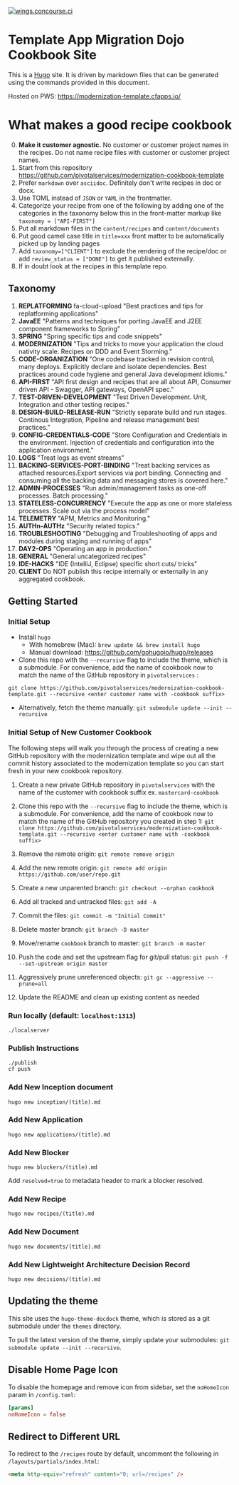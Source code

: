 [![wings.concourse.ci](https://wings.concourse.ci/api/v1/teams/PCFS/pipelines/modernization-template/jobs/compile-site/badge)](https://wings.concourse.ci/teams/PCFS/pipelines/modernization-template)

# Template App Migration Dojo Cookbook Site

This is a [Hugo](https://github.com/gohugoio/hugo) site. It is driven by markdown files that can be generated using the commands provided in this document.

Hosted on PWS: https://modernization-template.cfapps.io/

# What makes a good recipe cookbook
0. **Make it customer agnostic.** No customer or customer project names in the recipes. Do not name recipe files with customer or customer project names.
2. Start from this repository
 https://github.com/pivotalservices/modernization-cookbook-template
3. Prefer `markdown` over `asciidoc`. Definitely don't write recipes in doc or docx.
4. Use TOML instead of `JSON` or `YAML` in the frontmatter.
4. Categorize your recipe from one of the following by adding one of the categories in the taxonomy below this in the front-matter markup like `taxonomy = ["API-FIRST"]`
5. Put all markdown files in the `content/recipes` and `content/documents`
6. Put good camel case title in `title=xxx` front matter to be automatically picked up by landing pages
7. Add `taxonomy=["CLIENT"]` to exclude the rendering of the recipe/doc or add `review_status = ["DONE"]` to get it published externally.
8. If in doubt look at the recipes in this template repo.

## Taxonomy
1. **REPLATFORMING**  fa-cloud-upload "Best practices and tips for replatforming applications"
2. **JavaEE** "Patterns and techniques for porting JavaEE and J2EE component frameworks to Spring"
3. **SPRING** "Spring specific tips and code snippets"
4. **MODERNIZATION** "Tips and tricks to move your application the cloud nativity scale. Recipes on DDD and Event Storming."
5. **CODE-ORGANIZATION** "One codebase tracked in revision control, many deploys. Explicitly declare and isolate dependencies. Best practices around code hygiene and general Java development idioms."
6. **API-FIRST** "API first design and recipes that are all about API, Consumer driven API - Swagger, API gateways, OpenAPI spec."
7. **TEST-DRIVEN-DEVELOPMENT**  "Test Driven Development. Unit, Integration and other testing recipes."
8. **DESIGN-BUILD-RELEASE-RUN** "Strictly separate build and run stages. Continous Integration, Pipeline and release management best practices."
9. **CONFIG-CREDENTIALS-CODE**  "Store Configuration and Credentials in the environment. Injection of credentials and configuration into the application environment."
10. **LOGS** "Treat logs as event streams"
11. **BACKING-SERVICES-PORT-BINDING** "Treat backing services as attached resources.Export services via port binding. Connecting and consuming all the backing data and messaging stores is covered here."
12. **ADMIN-PROCESSES** "Run admin/management tasks as one-off processes. Batch processing."
13. **STATELESS-CONCURRENCY** "Execute the app as one or more stateless processes. Scale out via the process model"
14. **TELEMETRY** "APM, Metrics and Monitoring."
15. **AUTHn-AUTHz**  "Security related topics."
16. **TROUBLESHOOTING** "Debugging and Troubleshooting of apps and modules during staging and running of apps"
17. **DAY2-OPS** "Operating an app in production."
18. **GENERAL** "General uncategorized recipes"
19. **IDE-HACKS** "IDE (IntelliJ, Eclipse) specific short cuts/ tricks"
20. **CLIENT** Do NOT publish this recipe internally or externally in any aggregated cookbook.

## Getting Started

### Initial Setup

- Install `hugo`
  - With homebrew (Mac): `brew update && brew install hugo`
  - Manual download: https://github.com/gohugoio/hugo/releases
- Clone this repo with the `--recursive` flag to include the theme, which is a submodule. For convenience, add the name of cookbook now to match the name of the GitHub repository in `pivotalservices` :
```
git clone https://github.com/pivotalservices/modernization-cookbook-template.git --recursive <enter customer name with -cookbook suffix>
```
- Alternatively, fetch the theme manually: `git submodule update --init --recursive`

### Initial Setup of New Customer Cookbook
The following steps will walk you through the process of creating a new GitHub repository with the modernization template and wipe out all the commit history associated to the modernization template so you can start fresh in your new cookbook repository.

1. Create a new private GitHub repository in `pivotalservices` with the name of the customer with cookbook suffix ex. `mastercard-cookbook`

1. Clone this repo with the `--recursive` flag to include the theme, which is a submodule. For convenience, add the name of cookbook now to match the name of the GitHub repository you created in step 1:
`git clone https://github.com/pivotalservices/modernization-cookbook-template.git --recursive <enter customer name with -cookbook suffix>`

1. Remove the remote origin:
`git remote remove origin`

1. Add the new remote origin:
`git remote add origin https://github.com/user/repo.git`

1. Create a new unparented branch:
`git checkout --orphan cookbook`

1. Add all tracked and untracked files:
`git add -A`

1. Commit the files:
`git commit -m "Initial Commit"`

1. Delete master branch:
`git branch -D master`

1. Move/rename `cookbook` branch to master:
`git branch -m master`

1. Push the code and set the upstream flag for git/pull status:
`git push -f --set-upstream origin master`

1. Aggressively prune unreferenced objects:
`git gc --aggressive --prune=all`

1. Update the README and clean up existing content as needed

### Run locally (default: `localhost:1313`)
```
./localserver
```

### Publish Instructions
```
./publish
cf push
```

### Add New Inception document
```
hugo new inception/(title).md
```

### Add New Application
```
hugo new applications/(title).md
```
### Add New Blocker
```
hugo new blockers/(title).md
```

Add `resolved=true` to metadata header to mark a blocker resolved.

### Add New Recipe
```
hugo new recipes/(title).md
```
### Add New Document
```
hugo new documents/(title).md
```

### Add New Lightweight Architecture Decision Record
```
hugo new decisions/(title).md
```

## Updating the theme

This site uses the `hugo-theme-docdock` theme, which is stored as a git submodule
under the `themes` directory.

To pull the latest version of the theme, simply update your submodules: `git submodule update --init --recursive`.

## Disable Home Page Icon
To disable the homepage and remove icon from sidebar, set the `noHomeIcon` param in `/config.toml`:

``` toml
[params]
noHomeIcon = false
```

## Redirect to Different URL
To redirect to the `/recipes` route by default, uncomment the following in `/layouts/partials/index.html`:
``` html
<meta http-equiv="refresh" content="0; url=/recipes" />
```
